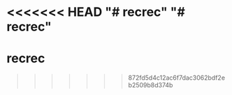 <<<<<<< HEAD
"# recrec" 
"# recrec" 
=======
# recrec
>>>>>>> 872fd5d4c12ac6f7dac3062bdf2eb2509b8d374b
